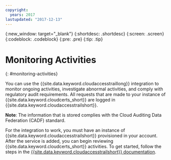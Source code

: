 ```yaml
---
copyright:
  years: 2017
lastupdated: "2017-12-13"
---
```

{:new_window: target="_blank"}
{:shortdesc: .shortdesc}
{:screen: .screen}
{:codeblock: .codeblock}
{:pre: .pre}
{:tip: .tip}

# Monitoring Activities
{: #monitoring-activities}

You can use the {{site.data.keyword.cloudaccesstraillong}} integration to monitor ongoing activities, investigate abnormal activities, and comply with regulatory audit requirements. All requests that are made to your instance of {{site.data.keyword.cloudcerts_short}} are logged in {{site.data.keyword.cloudaccesstrailshort}}.

**Note**: The information that is stored complies with the Cloud Auditing Data Federation (CADF) standard.

For the integration to work, you must have an instance of {{site.data.keyword.cloudaccesstrailshort}} provisioned in your account. After  the service is added, you can begin reviewing {{site.data.keyword.cloudcerts_short}} activities. To get started, follow the steps in the [{{site.data.keyword.cloudaccesstrailshort}} documentation](../cloud-activity-tracker/index.html#getting-started-with-cla).
